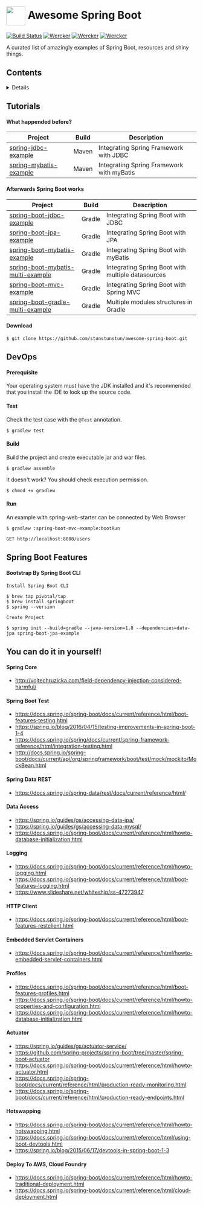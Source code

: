 

# <img src="http://stormpath.com/wp-content/uploads/2016/05/spring-boot-logo.jpg" width="50" align="absmiddle"/> Awesome Spring Boot

[![Build Status](https://travis-ci.org/stunstunstun/awesome-spring-boot.svg?branch=master)](https://travis-ci.org/stunstunstun/awesome-spring-boot)
[![Wercker](https://img.shields.io/badge/spring--boot-1.5.3.RELEASE-brightgreen.svg)]()
[![Wercker](https://img.shields.io/badge/java-8-brightgreen.svg)]()
[![Wercker](https://img.shields.io/badge/gradle-3.5-brightgreen.svg)]()

A curated list of amazingly examples of Spring Boot, resources and shiny things.

## Contents

<details>
<!-- toc -->

- [Tutorials](#tutorials)
- [DevOps](#devops)
  - [Prerequisite](#prerequisite)
  - [Test](#test)
  - [Build](#build)
  - [Run](#run)
- [Spring Boot Features](#spring-boot-features)

<!-- tocstop -->
</details>

## Tutorials

#### What happended before?

Project | Build | Description |
---|---|----
[spring-jdbc-example](https://github.com/stunstunstun/awesome-spring-boot/tree/master/spring-jdbc-example) | Maven | Integrating Spring Framework with JDBC
[spring-mybatis-example](https://github.com/stunstunstun/awesome-spring-boot/tree/master/spring-mybatis-example) | Maven | Integrating Spring Framework with myBatis

#### Afterwards Spring Boot works

Project | Build | Description |
---|---|----
[spring-boot-jdbc-example](https://github.com/stunstunstun/awesome-spring-boot/tree/master/spring-boot-jdbc-example) | Gradle | Integrating Spring Boot with JDBC
[spring-boot-jpa-example](https://github.com/stunstunstun/awesome-spring-boot/tree/master/spring-boot-jpa-example) | Gradle | Integrating Spring Boot with JPA
[spring-boot-mybatis-example](https://github.com/stunstunstun/awesome-spring-boot/tree/master/spring-boot-mybatis-example)| Gradle | Integrating Spring Boot with myBatis
[spring-boot-mybatis-multi-example](https://github.com/stunstunstun/awesome-spring-boot/tree/master/spring-boot-mybatis-multi-example) | Gradle | Integrating Spring Boot with multiple datasources
[spring-boot-mvc-example](https://github.com/stunstunstun/awesome-spring-boot/tree/master/spring-boot-mvc-example) | Gradle | Integrating Spring Boot with Spring MVC
[spring-boot-gradle-multi-example](https://github.com/stunstunstun/awesome-spring-boot/tree/master/spring-jdbc-example) | Gradle | Multiple modules structures in Gradle

#### Download

```
$ git clone https://github.com/stunstunstun/awesome-spring-boot.git
```

## DevOps

#### Prerequisite

Your operating system must have the JDK installed and it's recommended that you install the IDE to look up the source code.

#### Test

Check the test case with the `@Test` annotation.

```
$ gradlew test 
```

#### Build

Build the project and create executable jar and war files.

```
$ gradlew assemble 
```

It doesn't work? You should check execution permission.

```
$ chmod +x gradlew
```

#### Run

An example with spring-web-starter can be connected by Web Browser

```
$ gradlew :spring-boot-mvc-example:bootRun
```

```
GET http://localhost:8080/users
```

## Spring Boot Features

#### Bootstrap By Spring Boot CLI

`Install Spring Boot CLI`
```
$ brew tap pivotal/tap
$ brew install springboot
$ spring --version
```

`Create Project`
```
$ spring init --build=gradle --java-version=1.8 --dependencies=data-jpa spring-boot-jpa-example
```

## You can do it in yourself!

#### Spring Core
- http://vojtechruzicka.com/field-dependency-injection-considered-harmful/

#### Spring Boot Test
- https://docs.spring.io/spring-boot/docs/current/reference/html/boot-features-testing.html
- https://spring.io/blog/2016/04/15/testing-improvements-in-spring-boot-1-4
- https://docs.spring.io/spring/docs/current/spring-framework-reference/html/integration-testing.html
- http://docs.spring.io/spring-boot/docs/current/api/org/springframework/boot/test/mock/mockito/MockBean.html

#### Spring Data REST
- https://docs.spring.io/spring-data/rest/docs/current/reference/html/


#### Data Access
- https://spring.io/guides/gs/accessing-data-jpa/
- https://spring.io/guides/gs/accessing-data-mysql/
- https://docs.spring.io/spring-boot/docs/current/reference/html/howto-database-initialization.html

#### Logging
- https://docs.spring.io/spring-boot/docs/current/reference/html/howto-logging.html
- https://docs.spring.io/spring-boot/docs/current/reference/html/boot-features-logging.html
- https://www.slideshare.net/whiteship/ss-47273947

#### HTTP Client
- https://docs.spring.io/spring-boot/docs/current/reference/html/boot-features-restclient.html

#### Embedded Servlet Containers
- https://docs.spring.io/spring-boot/docs/current/reference/html/howto-embedded-servlet-containers.html

#### Profiles
- https://docs.spring.io/spring-boot/docs/current/reference/html/boot-features-profiles.html
- https://docs.spring.io/spring-boot/docs/current/reference/html/howto-properties-and-configuration.html
- https://docs.spring.io/spring-boot/docs/current/reference/html/howto-database-initialization.html

#### Actuator
- https://spring.io/guides/gs/actuator-service/
- https://github.com/spring-projects/spring-boot/tree/master/spring-boot-actuator
- https://docs.spring.io/spring-boot/docs/current/reference/html/howto-actuator.html
- https://docs.spring.io/spring-boot/docs/current/reference/html/production-ready-monitoring.html
- https://docs.spring.io/spring-boot/docs/current/reference/html/production-ready-endpoints.html 

#### Hotswapping
- https://docs.spring.io/spring-boot/docs/current/reference/html/howto-hotswapping.html
- https://docs.spring.io/spring-boot/docs/current/reference/html/using-boot-devtools.html
- https://spring.io/blog/2015/06/17/devtools-in-spring-boot-1-3

#### Deploy To AWS, Cloud Foundry
- https://docs.spring.io/spring-boot/docs/current/reference/html/howto-traditional-deployment.html
- https://docs.spring.io/spring-boot/docs/current/reference/html/cloud-deployment.html
